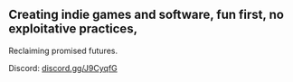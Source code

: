 ## Creating indie games and software, fun first, no exploitative practices,
Reclaiming promised futures.

Discord: [discord.gg/J9CyqfG](discord.gg/J9CyqfG)
